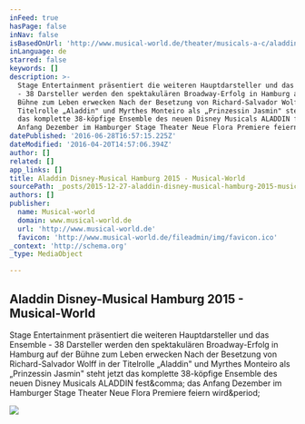 ```yaml
---
inFeed: true
hasPage: false
inNav: false
isBasedOnUrl: 'http://www.musical-world.de/theater/musicals-a-c/aladdin/'
inLanguage: de
starred: false
keywords: []
description: >-
  Stage Entertainment präsentiert die weiteren Hauptdarsteller und das Ensemble
  - 38 Darsteller werden den spektakulären Broadway-Erfolg in Hamburg auf der
  Bühne zum Leben erwecken Nach der Besetzung von Richard-Salvador Wolff in der
  Titelrolle „Aladdin" und Myrthes Monteiro als „Prinzessin Jasmin" steht jetzt
  das komplette 38-köpfige Ensemble des neuen Disney Musicals ALADDIN fest, das
  Anfang Dezember im Hamburger Stage Theater Neue Flora Premiere feiern wird.
datePublished: '2016-06-28T16:57:15.225Z'
dateModified: '2016-04-20T14:57:06.394Z'
author: []
related: []
app_links: []
title: Aladdin Disney-Musical Hamburg 2015 - Musical-World
sourcePath: _posts/2015-12-27-aladdin-disney-musical-hamburg-2015-musical-world.md
authors: []
publisher:
  name: Musical-world
  domain: www.musical-world.de
  url: 'http://www.musical-world.de'
  favicon: 'http://www.musical-world.de/fileadmin/img/favicon.ico'
_context: 'http://schema.org'
_type: MediaObject

---
```

<article style=""><h1>Aladdin Disney-Musical Hamburg 2015 - Musical-World</h1><p>Stage Entertainment präsentiert die weiteren Hauptdarsteller und das Ensemble - 38 Darsteller werden den spektakulären Broadway-Erfolg in Hamburg auf der Bühne zum Leben erwecken Nach der Besetzung von Richard-Salvador Wolff in der Titelrolle „Aladdin" und Myrthes Monteiro als „Prinzessin Jasmin" steht jetzt das komplette 38-köpfige Ensemble des neuen Disney Musicals ALADDIN fest&amp;comma; das Anfang Dezember im Hamburger Stage Theater Neue Flora Premiere feiern wird&amp;period;</p><img src="http://www.musical-world.de/typo3temp/pics/Aladdin_Kopf_HH3_0160b7c5a3.jpg" /></article>